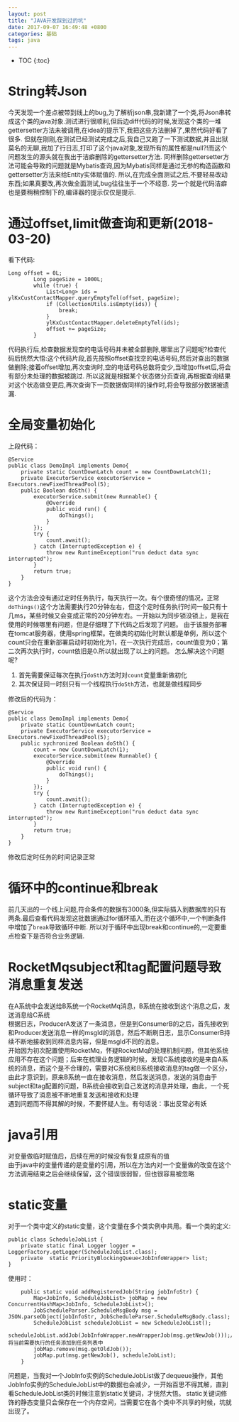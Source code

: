 ```yaml
---
layout: post
title: "JAVA开发踩到过的坑"
date: 2017-09-07 16:49:48 +0800
categories: 基础
tags: java
---
```


* TOC
{:toc}


# String转Json

今天发现一个差点被带到线上的bug,为了解析json串,我新建了一个类,将Json串转成这个类的java对象.测试进行很顺利,但后边diff代码的时候,发现这个类的一堆gettersetter方法未被调用,在idea的提示下,我把这些方法删掉了,果然代码好看了很多.
但就在刚刚,在测试已经测试完成之后,我自己又跑了一下测试数据,并且出狱莫名的无聊,我加了行日志,打印了这个java对象,发现所有的属性都是null?!而这个问题发生的源头就在我出于洁癖删除的gettersetter方法.
同样删除gettersetter方法可能会导致的问题就是Mybatis查询,因为Mybatis同样是通过无参的构造函数和gettersetter方法来给Entity实体赋值的.
所以,在完成全面测试之后,不要轻易改动东西;如果真要改,再次做全面测试,bug往往生于一个不经意.
另一个就是代码洁癖也是要稍稍控制下的,编译器的提示仅仅是提示.

# 通过offset,limit做查询和更新(2018-03-20)

看下代码:

~~~
Long offset = 0L;
        Long pageSize = 1000L;
        while (true) {
            List<Long> ids = ylKxCustContactMapper.queryEmptyTel(offset, pageSize);
            if (CollectionUtils.isEmpty(ids)) {
                break;
            }
            ylKxCustContactMapper.deleteEmptyTel(ids);
            offset += pageSize;
        }
~~~

代码执行后,检查数据发现空的电话号码并未被全部删除,哪里出了问题呢?检查代码后恍然大悟:这个代码片段,首先按照offset查找空的电话号码,然后对查出的数据做删除;接着offset增加,再次查询时,空的电话号码总数将变少,当增加offset后,将会有部分未处理的数据被跳过.
所以这就是根据某个状态做分页查询,再根据查询结果对这个状态做变更后,再次查询下一页数据做同样的操作时,将会导致部分数据被遗漏.


# 全局变量初始化

上段代码：
~~~
@Service
public class DemoImpl implements Demo{
    private static CountDownLatch count = new CountDownLatch(1);
    private ExecutorService executorService = Executors.newFixedThreadPool(5);
    public Boolean doSth() {        
        executorService.submit(new Runnable() {
            @Override
            public void run() {
                doThings();
            }
        });      
        try {
            count.await();
        } catch (InterruptedException e) {
            throw new RuntimeException("run deduct data sync interrupted");
        }
        return true;
    }
}
~~~

这个方法会没有通过定时任务执行，每天执行一次。有个很奇怪的情况，正常`doThings()`这个方法需要执行20分钟左右，但这个定时任务执行时间一般只有十几ms，某些时候又会变成正常的20分钟左右。一开始以为同步锁没锁上，是我在使用的时候哪里有问题，但是仔细理了下代码之后发现了问题。
由于该服务部署在tomcat服务器，使用spring框架。在做类的初始化时默认都是单例，所以这个count只会在重新部署启动时初始化为1，在一次执行完成后，count值变为0；第二次再次执行时，count依旧是0.所以就出现了以上的问题。
怎么解决这个问题呢?

1. 首先需要保证每次在执行`doSth`方法时对`count`变量重新做初化
2. 其次保证同一时刻只有一个线程执行`doSth`方法，也就是做线程同步

修改后的代码为：

~~~
@Service
public class DemoImpl implements Demo{
    private static CountDownLatch count;
    private ExecutorService executorService = Executors.newFixedThreadPool(5);
    public sychronized Boolean doSth() {        
        count = new CountDownLatch(1);
        executorService.submit(new Runnable() {
            @Override
            public void run() {
                doThings();
            }
        });      
        try {
            count.await();
        } catch (InterruptedException e) {
            throw new RuntimeException("run deduct data sync interrupted");
        }
        return true;
    }
}
~~~
修改后定时任务的时间记录正常


# 循环中的continue和break

前几天出的一个线上问题,符合条件的数据有3000条,但实际插入到数据库的只有两条.最后查看代码发现这批数据通过for循环插入,而在这个循环中,一个判断条件中增加了`break`导致循环中断.
所以对于循环中出现break和continue的,一定要重点检查下是否符合业务逻辑.


# RocketMqsubject和tag配置问题导致消息重复发送

在A系统中会发送给B系统一个RocketMq消息，B系统在接收到这个消息之后，发送消息给C系统  
根据日志，ProducerA发送了一条消息，但是到ConsumerB的之后，首先接收到和Producer发送消息一样的msgId的消息，然后不断刷日志，显示ConsumerB持续不断地接收到同样消息内容，但是msgId不同的消息。  
开始因为初次配置使用RocketMq，怀疑RocketMq的处理机制问题，但其他系统应用不存在这个问题；后来在梳理业务逻辑的时候，发现C系统接收的是来自A系统的消息，而这个是不合理的，需要对C系统和B系统接收消息的tag做一个区分，由此才意识到，原来B系统一直在接收消息，然后发送消息，发送的消息由于subject和tag配置的问题，B系统会接收到自己发送的消息并处理，由此，一个死循环导致了消息被不断地重复发送和接收和处理  
遇到问题而不得其解的时候，不要怀疑人生。有句话说：事出反常必有妖

# java引用

对变量做临时赋值后，后续在用的时候没有恢复成原有的值   
由于java中的变量传递的是变量的引用，所以在方法内对一个变量做的改变在这个方法调用结束之后会继续保留，这个错误很弱智，但也很容易被忽略

# static变量

对于一个类中定义的static变量，这个变量在多个类实例中共用。看一个类的定义:

~~~
public class ScheduleJobList {
    private static final Logger logger = LoggerFactory.getLogger(ScheduleJobList.class);
    private  static PriorityBlockingQueue<JobInfoWrapper> list;
}
~~~

使用时：

~~~
    public static void addRegisteredJob(String jobInfoStr) {
        Map<JobInfo, ScheduleJobList> jobMap = new ConcurrentHashMap<JobInfo, ScheduleJobList>();
        JobScheduleParser.ScheduleMsgBody msg = JSON.parseObject(jobInfoStr, JobScheduleParser.ScheduleMsgBody.class);
        ScheduleJobList scheduleJobList = new ScheduleJobList();
        scheduleJobList.addJob(JobInfoWrapper.newWrapperJob(msg.getNewJob()));//将当前需要执行的任务添加到任务列表中
        jobMap.remove(msg.getOldJob());
        jobMap.put(msg.getNewJob(), scheduleJobList);
    }
~~~

问题是，当我对一个JobInfo实例的ScheduleJobList做了dequeue操作，其他JobInfo实例的ScheduleJobList中的数据也会减少，一开始百思不得其解，直到看ScheduleJobList类的时候注意到static关键词，才恍然大悟。
static关键词修饰的静态变量只会保存在一个内存空间，当需要它在各个类中不共享的时候，坑就出现了。
